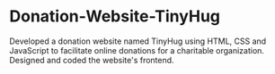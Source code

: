 # Donation-Website-TinyHug
Developed a donation website named TinyHug using HTML, CSS and JavaScript to facilitate online donations for a charitable organization. Designed and coded the website's frontend.
